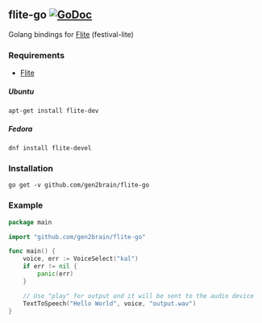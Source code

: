 ## flite-go [![GoDoc](https://godoc.org/github.com/gen2brain/flite-go?status.svg)](https://godoc.org/github.com/gen2brain/flite-go)

Golang bindings for [Flite](http://www.speech.cs.cmu.edu/flite/index.html) (festival-lite)

### Requirements

* [Flite](http://www.speech.cs.cmu.edu/flite/index.html)

##### Ubuntu

    apt-get install flite-dev

##### Fedora

    dnf install flite-devel

### Installation

    go get -v github.com/gen2brain/flite-go

### Example

```go
package main

import "github.com/gen2brain/flite-go"

func main() {
	voice, err := VoiceSelect("kal")
	if err != nil {
		panic(err)
	}

    // Use "play" for output and it will be sent to the audio device
	TextToSpeech("Hello World", voice, "output.wav")
}
```
